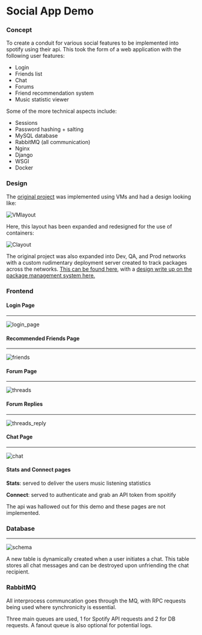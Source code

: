 # Social App Demo 

### Concept
To create a conduit for various social features to be implemented into spotify using their api. This took the form of a web application with the following user features:

* Login
* Friends list
* Chat
* Forums
* Friend recommendation system
* Music statistic viewer

Some of the more technical aspects include:

* Sessions
* Password hashing + salting
* MySQL database
* RabbitMQ (all communication) 
* Nginx
* Django
* WSGI
* Docker

### Design

The [original project](https://github.com/jaredmyers/rabbitMQ_proj) was implemented using VMs and had a design looking like:

![VMlayout](images/vm_layout.png)

Here, this layout has been expanded and redesigned for the use of containers:

![Clayout](images/container_layout.png)

The original project was also expanded into Dev, QA, and Prod networks with a custom rudimentary deployment server created to track packages across the networks. [This can be found here](https://github.com/jaredmyers/lasthalf_bak), with a [design write up on the package management system here.](https://drive.google.com/file/d/1991pcHl1mj3k-vEqHJIoMChZXfco0spY/view?usp=sharing)

### Frontend

#### Login Page
----
![login_page](images/login_page.png)
#### Recommended Friends Page
----
![friends](images/recommended_friends_page.png)
#### Forum Page
----
![threads](images/threads_page.png)
#### Forum Replies
----
![threads_reply](images/thread_reply_page.png)
#### Chat Page
----
![chat](images/chat_page.png)

#### Stats and Connect pages

**Stats**: served to deliver the users music listening statistics

**Connect**: served to authenticate and grab an API token from spoitify

The api was hallowed out for this demo and these pages are not implemented.

### Database
----
![schema](images/database_schema.png)

A new table is dynamically created when a user initiates a chat. This table stores all chat messages and can be destroyed upon unfriending the chat recipient.

### RabbitMQ

All interprocess communcation goes through the MQ, with RPC requests being used where synchronicity is essential.

Three main queues are used, 1 for Spotify API requests and 2 for DB requests. A fanout queue is also optional for potential logs.

